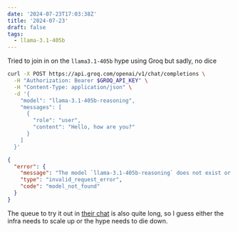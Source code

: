 ```yaml
---
date: '2024-07-23T17:03:38Z'
title: '2024-07-23'
draft: false
tags:
  - llama-3.1-405b
---
```


Tried to join in on the `llama3.1-405b` hype using Groq but sadly, no dice

```sh
curl -X POST https://api.groq.com/openai/v1/chat/completions \
  -H "Authorization: Bearer $GROQ_API_KEY" \
  -H "Content-Type: application/json" \
  -d '{
    "model": "llama-3.1-405b-reasoning",
    "messages": [
      {
        "role": "user",
        "content": "Hello, how are you?"
      }
    ]
  }'
```

```json
{
  "error": {
    "message": "The model `llama-3.1-405b-reasoning` does not exist or you do not have access to it.",
    "type": "invalid_request_error",
    "code": "model_not_found"
  }
}
```

The queue to try it out in [their chat](https://groq.com/) is also quite long, so I guess either the infra needs to scale up or the hype needs to die down.
